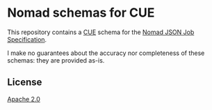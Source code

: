# Nomad schemas for CUE

This repository contains a [CUE][] schema for the [Nomad JSON Job Specification][].

I make no guarantees about the accuracy nor completeness of these schemas: they are provided as-is.

[CUE]: https://cuelang.org/
[Nomad JSON Job Specification]: https://developer.hashicorp.com/nomad/api-docs/json-jobs

## License

[Apache 2.0](LICENSE)
